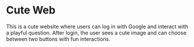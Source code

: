 # Cute Web
This is a cute website where users can log in with Google and interact with a playful question. 
After login, the user sees a cute image and can choose between two buttons with fun interactions.
